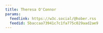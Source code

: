 ```yaml
---
title: Theresa O'Connor
params:
  feedlink: https://w3c.social/@hober.rss
  feedid: 5baccaa73941c7c1fa775c029aad2ae9
---
```


